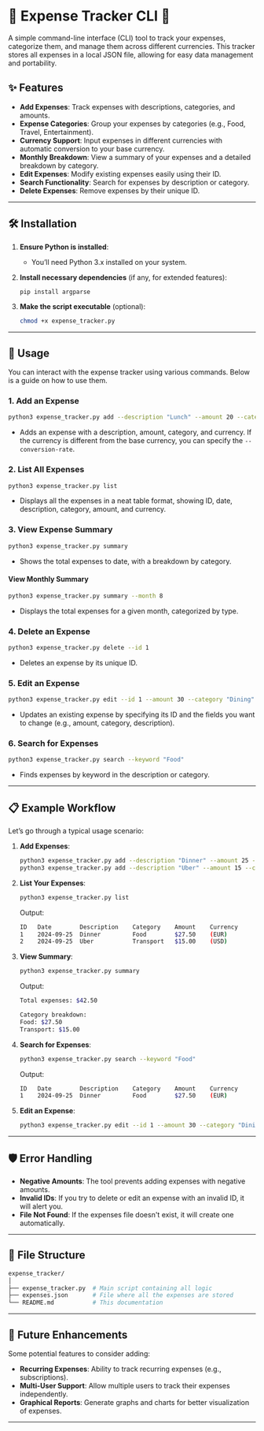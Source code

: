# 🌟 Expense Tracker CLI 🌟

A simple command-line interface (CLI) tool to track your expenses, categorize them, and manage them across different currencies. This tracker stores all expenses in a local JSON file, allowing for easy data management and portability.

## ✨ Features

- **Add Expenses**: Track expenses with descriptions, categories, and amounts.
- **Expense Categories**: Group your expenses by categories (e.g., Food, Travel, Entertainment).
- **Currency Support**: Input expenses in different currencies with automatic conversion to your base currency.
- **Monthly Breakdown**: View a summary of your expenses and a detailed breakdown by category.
- **Edit Expenses**: Modify existing expenses easily using their ID.
- **Search Functionality**: Search for expenses by description or category.
- **Delete Expenses**: Remove expenses by their unique ID.

---

## 🛠️ Installation

1. **Ensure Python is installed**:
   - You’ll need Python 3.x installed on your system.

2. **Install necessary dependencies** (if any, for extended features):
   ```bash
   pip install argparse
   ```

3. **Make the script executable** (optional):
   ```bash
   chmod +x expense_tracker.py
   ```

---

## 🚀 Usage

You can interact with the expense tracker using various commands. Below is a guide on how to use them.

### 1. **Add an Expense**
```bash
python3 expense_tracker.py add --description "Lunch" --amount 20 --category "Food" --currency "USD" --conversion-rate 1.0
```

- Adds an expense with a description, amount, category, and currency. If the currency is different from the base currency, you can specify the `--conversion-rate`.

### 2. **List All Expenses**
```bash
python3 expense_tracker.py list
```

- Displays all the expenses in a neat table format, showing ID, date, description, category, amount, and currency.

### 3. **View Expense Summary**
```bash
python3 expense_tracker.py summary
```

- Shows the total expenses to date, with a breakdown by category.

#### **View Monthly Summary**
```bash
python3 expense_tracker.py summary --month 8
```

- Displays the total expenses for a given month, categorized by type.

### 4. **Delete an Expense**
```bash
python3 expense_tracker.py delete --id 1
```

- Deletes an expense by its unique ID.

### 5. **Edit an Expense**
```bash
python3 expense_tracker.py edit --id 1 --amount 30 --category "Dining"
```

- Updates an existing expense by specifying its ID and the fields you want to change (e.g., amount, category, description).

### 6. **Search for Expenses**
```bash
python3 expense_tracker.py search --keyword "Food"
```

- Finds expenses by keyword in the description or category.

---

## 📋 Example Workflow

Let’s go through a typical usage scenario:

1. **Add Expenses**:
   ```bash
   python3 expense_tracker.py add --description "Dinner" --amount 25 --category "Food" --currency "EUR" --conversion-rate 1.1
   python3 expense_tracker.py add --description "Uber" --amount 15 --category "Transport" --currency "USD" --conversion-rate 1.0
   ```

2. **List Your Expenses**:
   ```bash
   python3 expense_tracker.py list
   ```

   Output:
   ```bash
   ID   Date        Description    Category    Amount    Currency
   1    2024-09-25  Dinner         Food        $27.50    (EUR)
   2    2024-09-25  Uber           Transport   $15.00    (USD)
   ```

3. **View Summary**:
   ```bash
   python3 expense_tracker.py summary
   ```

   Output:
   ```bash
   Total expenses: $42.50
   
   Category breakdown:
   Food: $27.50
   Transport: $15.00
   ```

4. **Search for Expenses**:
   ```bash
   python3 expense_tracker.py search --keyword "Food"
   ```

   Output:
   ```bash
   ID   Date        Description    Category    Amount    Currency
   1    2024-09-25  Dinner         Food        $27.50    (EUR)
   ```

5. **Edit an Expense**:
   ```bash
   python3 expense_tracker.py edit --id 1 --amount 30 --category "Dining"
   ```

---

## 🛡️ Error Handling

- **Negative Amounts**: The tool prevents adding expenses with negative amounts.
- **Invalid IDs**: If you try to delete or edit an expense with an invalid ID, it will alert you.
- **File Not Found**: If the expenses file doesn't exist, it will create one automatically.

---

## 🧩 File Structure

```bash
expense_tracker/
│
├── expense_tracker.py  # Main script containing all logic
├── expenses.json       # File where all the expenses are stored
└── README.md           # This documentation
```

---

## 🎯 Future Enhancements

Some potential features to consider adding:

- **Recurring Expenses**: Ability to track recurring expenses (e.g., subscriptions).
- **Multi-User Support**: Allow multiple users to track their expenses independently.
- **Graphical Reports**: Generate graphs and charts for better visualization of expenses.

---


